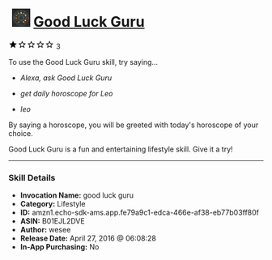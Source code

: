 # &nbsp;<img src="skill_icon" alt="Good Luck Guru icon" width="36"> [Good Luck Guru](http://alexa.amazon.com/#skills/amzn1.echo-sdk-ams.app.fe79a9c1-edca-466e-af38-eb77b03ff80f)
![1 stars](../../images/ic_star_black_18dp_1x.png)![1 stars](../../images/ic_star_border_black_18dp_1x.png)![1 stars](../../images/ic_star_border_black_18dp_1x.png)![1 stars](../../images/ic_star_border_black_18dp_1x.png)![1 stars](../../images/ic_star_border_black_18dp_1x.png) 3

To use the Good Luck Guru skill, try saying...

* *Alexa, ask Good Luck Guru*

* *get daily horoscope for Leo*

* *leo*

By saying a horoscope, you will be greeted with today's horoscope of your choice.  

Good Luck Guru is a fun and entertaining lifestyle skill.  Give it a try!

***

### Skill Details

* **Invocation Name:** good luck guru
* **Category:** Lifestyle
* **ID:** amzn1.echo-sdk-ams.app.fe79a9c1-edca-466e-af38-eb77b03ff80f
* **ASIN:** B01EJL2DVE
* **Author:** wesee
* **Release Date:** April 27, 2016 @ 06:08:28
* **In-App Purchasing:** No
